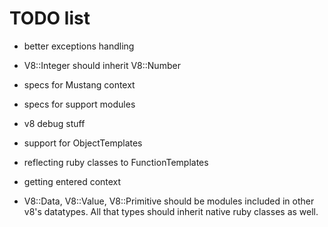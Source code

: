 # TODO list

* better exceptions handling
* V8::Integer should inherit V8::Number
* specs for Mustang context
* specs for support modules
* v8 debug stuff
* support for ObjectTemplates
* reflecting ruby classes to FunctionTemplates
* getting entered context

* V8::Data, V8::Value, V8::Primitive should be modules included in
  other v8's datatypes. All that types should inherit native ruby
  classes as well.
